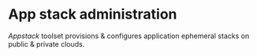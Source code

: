#  App stack administration

*Appstack* toolset provisions & configures application ephemeral stacks on public & private clouds.  
